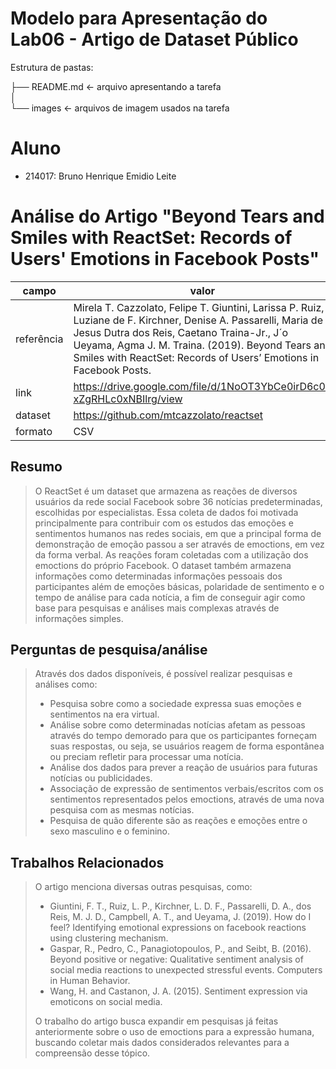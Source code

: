 # Modelo para Apresentação do Lab06 - Artigo de Dataset Público

Estrutura de pastas:

├── README.md  <- arquivo apresentando a tarefa  
│  
└── images     <- arquivos de imagem usados na tarefa  

# Aluno
* 214017: Bruno Henrique Emidio Leite

# Análise do Artigo "Beyond Tears and Smiles with ReactSet: Records of Users' Emotions in Facebook Posts"

|     campo     |       valor                                                                                                                                     |   
| -----------   | -----------                                                                                                                                     |   
| referência    | Mirela T. Cazzolato, Felipe T. Giuntini, Larissa P. Ruiz, Luziane de F. Kirchner, Denise A. Passarelli, Maria de Jesus Dutra dos Reis, Caetano Traina-Jr., J´o Ueyama, Agma J. M. Traina. (2019). Beyond Tears and Smiles with ReactSet: Records of Users’ Emotions in Facebook Posts. |                                                    
| link          | https://drive.google.com/file/d/1NoOT3YbCe0irD6c0-xZgRHLc0xNBIlrg/view       |  
| dataset       | https://github.com/mtcazzolato/reactset                                      |  
| formato       | CSV                                                                          |  

## Resumo

> O ReactSet é um dataset que armazena as reações de diversos usuários da rede social Facebook sobre 36 notícias predeterminadas, escolhidas por especialistas. Essa coleta de dados foi motivada principalmente para contribuir com os estudos das emoções e sentimentos humanos nas redes sociais, em que a principal forma de demonstração de emoção passou a ser através de emoctions, em vez da forma verbal. As reações foram coletadas com a utilização dos emoctions do próprio Facebook. O dataset também armazena informações como determinadas informações pessoais dos participantes além de emoções básicas, polaridade de sentimento e o tempo de análise para cada notícia, a fim de conseguir agir como base para pesquisas e análises mais complexas através de informações simples.

## Perguntas de pesquisa/análise

> Através dos dados disponíveis, é possível realizar pesquisas e análises como:
> * Pesquisa sobre como a sociedade expressa suas emoções e sentimentos na era virtual.
> * Análise sobre como determinadas notícias afetam as pessoas através do tempo demorado para que os participantes forneçam suas respostas, ou seja, se usuários reagem de forma espontânea ou preciam refletir para processar uma notícia.
> * Análise dos dados para prever a reação de usuários para futuras notícias ou publicidades.
> * Associação de expressão de sentimentos verbais/escritos com os sentimentos representados pelos emoctions, através de uma nova pesquisa com as mesmas notícias.
> * Pesquisa de quão diferente são as reações e emoções entre o sexo masculino e o feminino.
## Trabalhos Relacionados

> O artigo menciona diversas outras pesquisas, como:
> * Giuntini, F. T., Ruiz, L. P., Kirchner, L. D. F., Passarelli, D. A., dos Reis, M. J. D., Campbell, A. T., and Ueyama, J. (2019). How do I feel? Identifying emotional expressions on facebook reactions using clustering mechanism.
> * Gaspar, R., Pedro, C., Panagiotopoulos, P., and Seibt, B. (2016). Beyond positive or negative: Qualitative sentiment analysis of social media reactions to unexpected stressful events. Computers in Human Behavior.
> * Wang, H. and Castanon, J. A. (2015). Sentiment expression via emoticons on social media.
> 
> O trabalho do artigo busca expandir em pesquisas já feitas anteriormente sobre o uso de emoctions para a expressão humana, buscando coletar mais dados considerados relevantes para a compreensão desse tópico.

